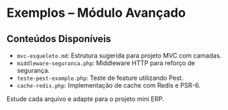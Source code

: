 # Exemplos – Módulo Avançado

## Conteúdos Disponíveis
- `mvc-esqueleto.md`: Estrutura sugerida para projeto MVC com camadas.
- `middleware-seguranca.php`: Middleware HTTP para reforço de segurança.
- `teste-pest-example.php`: Teste de feature utilizando Pest.
- `cache-redis.php`: Implementação de cache com Redis e PSR-6.

Estude cada arquivo e adapte para o projeto mini ERP.
